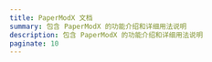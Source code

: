 ```yaml
---
title: PaperModX 文档
summary: 包含 PaperModX 的功能介绍和详细用法说明
description: 包含 PaperModX 的功能介绍和详细用法说明
paginate: 10
---
```

